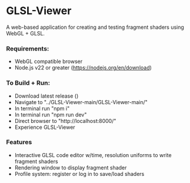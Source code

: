 # GLSL-Viewer
A web-based application for creating and testing fragment shaders using WebGL + GLSL.

### Requirements:
- WebGL compatible browser
- Node.js v22 or greater (https://nodejs.org/en/download)

### To Build + Run:
- Download latest release ()
- Navigate to "../GLSL-Viewer-main/GLSL-Viewer-main/"
- In terminal run "npm i"
- In terminal run "npm run dev"
- Direct browser to "http://localhost:8000/"
- Experience GLSL-Viewer


### Features
- Interactive GLSL code editor w/time, resolution uniforms to write fragment shaders
- Rendering window to display fragment shader
- Profile system: register or log in to save/load shaders
